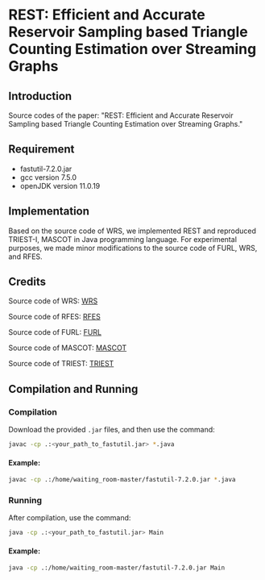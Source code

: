
# REST: Efficient and Accurate Reservoir Sampling based Triangle Counting Estimation over Streaming Graphs

## Introduction
Source codes of the paper: "REST: Efficient and Accurate Reservoir Sampling based Triangle Counting Estimation over Streaming Graphs."

## Requirement
- fastutil-7.2.0.jar
- gcc version 7.5.0
- openJDK version 11.0.19

## Implementation
Based on the source code of WRS, we implemented REST and reproduced TRIEST-I, MASCOT in Java programming language. For experimental purposes, we made minor modifications to the source code of FURL, WRS, and RFES.

## Credits
Source code of WRS: [WRS](https://github.com/kijungs/waiting_room)

Source code of RFES: [RFES](https://github.com/BioLab310/RFES)

Source code of FURL: [FURL](https://datalab.snu.ac.kr/furl/)

Source code of MASCOT: [MASCOT](https://datalab.snu.ac.kr/mascot/)

Source code of TRIEST: [TRIEST](https://github.com/aepasto/triest)

## Compilation and Running
### Compilation
Download the provided `.jar` files, and then use the command:

```bash
javac -cp .:<your_path_to_fastutil.jar> *.java
```

#### Example:
```bash
javac -cp .:/home/waiting_room-master/fastutil-7.2.0.jar *.java
```

### Running
After compilation, use the command:

```bash
java -cp .:<your_path_to_fastutil.jar> Main
```

#### Example:
```bash
java -cp .:/home/waiting_room-master/fastutil-7.2.0.jar Main
```
